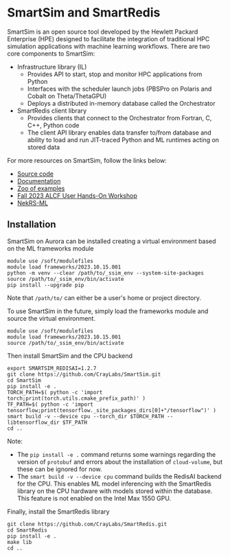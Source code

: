 # SmartSim and SmartRedis

SmartSim is an open source tool developed by the Hewlett Packard Enterprise (HPE) designed to facilitate the integration of traditional HPC simulation applications with machine learning workflows.
There are two core components to SmartSim:
- Infrastructure library (IL)
  - Provides API to start, stop and monitor HPC applications from Python
  - Interfaces with the scheduler launch jobs (PBSPro on Polaris and Cobalt on Theta/ThetaGPU)
  - Deploys a distributed in-memory database called the Orchestrator
- SmartRedis client library
  - Provides clients that connect to the Orchestrator from Fortran, C, C++, Python code
  - The client API library enables data transfer to/from database and ability to load and run JIT-traced Python and ML runtimes acting on stored data

For more resources on SmartSim, follow the links below:
- [Source code](https://github.com/CrayLabs/SmartSim)
- [Documentation](https://www.craylabs.org/docs/overview.html)
- [Zoo of examples](https://github.com/CrayLabs/SmartSim-Zoo)
- [Fall 2023 ALCF User Hands-On Workshop](https://github.com/argonne-lcf/ALCF_Hands_on_HPC_Workshop/tree/master/couplingSimulationML/NekRS-ML)
- [NekRS-ML](https://github.com/argonne-lcf/nekRS-ML/tree/smartredis)

## Installation

SmartSim on Aurora can be installed creating a virtual environment based on the ML frameworks module
```
module use /soft/modulefiles
module load frameworks/2023.10.15.001
python -m venv --clear /path/to/_ssim_env --system-site-packages
source /path/to/_ssim_env/bin/activate
pip install --upgrade pip
```
Note that `/path/to/` can either be a user's home or project directory.

To use SmartSim in the future, simply load the frameworks module and source the virtual environment.
```
module use /soft/modulefiles
module load frameworks/2023.10.15.001
source /path/to/_ssim_env/bin/activate
```

Then install SmartSim and the CPU backend
```
export SMARTSIM_REDISAI=1.2.7
git clone https://github.com/CrayLabs/SmartSim.git
cd SmartSim
pip install -e .
TORCH_PATH=$( python -c 'import torch;print(torch.utils.cmake_prefix_path)' )
TF_PATH=$( python -c 'import tensorflow;print(tensorflow._site_packages_dirs[0]+"/tensorflow")' )
smart build -v --device cpu --torch_dir $TORCH_PATH --libtensorflow_dir $TF_PATH
cd ..
```
Note:
* The `pip install -e .` command returns some warnings regarding the version of `protobuf` and errors about the installation of `cloud-volume`, but these can be ignored for now.
* The `smart build -v --device cpu` command builds the RedisAI backend for the CPU. This enables ML model inferencing with the SmartRedis library on the CPU hardware with models stored within the database. This feature is not enabled on the Intel Max 1550 GPU.


Finally, install the SmartRedis library
```
git clone https://github.com/CrayLabs/SmartRedis.git
cd SmartRedis
pip install -e .
make lib
cd ..
```


